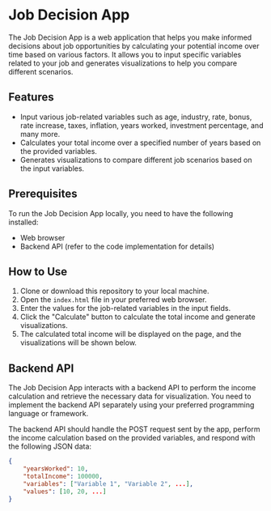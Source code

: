 # Job Decision App

The Job Decision App is a web application that helps you make informed decisions about job opportunities by calculating your potential income over time based on various factors. It allows you to input specific variables related to your job and generates visualizations to help you compare different scenarios.

## Features

- Input various job-related variables such as age, industry, rate, bonus, rate increase, taxes, inflation, years worked, investment percentage, and many more.
- Calculates your total income over a specified number of years based on the provided variables.
- Generates visualizations to compare different job scenarios based on the input variables.

## Prerequisites

To run the Job Decision App locally, you need to have the following installed:

- Web browser
- Backend API (refer to the code implementation for details)

## How to Use

1. Clone or download this repository to your local machine.
2. Open the `index.html` file in your preferred web browser.
3. Enter the values for the job-related variables in the input fields.
4. Click the "Calculate" button to calculate the total income and generate visualizations.
5. The calculated total income will be displayed on the page, and the visualizations will be shown below.

## Backend API

The Job Decision App interacts with a backend API to perform the income calculation and retrieve the necessary data for visualization. You need to implement the backend API separately using your preferred programming language or framework.

The backend API should handle the POST request sent by the app, perform the income calculation based on the provided variables, and respond with the following JSON data:

```json
{
    "yearsWorked": 10,
    "totalIncome": 100000,
    "variables": ["Variable 1", "Variable 2", ...],
    "values": [10, 20, ...]
}

